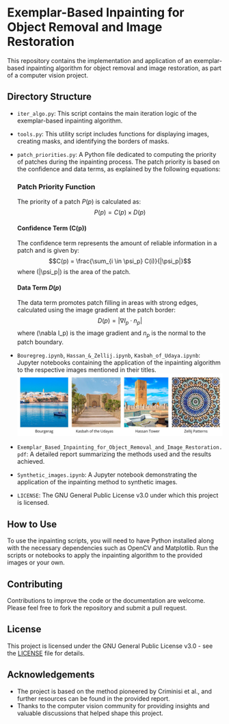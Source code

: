 # Exemplar-Based Inpainting for Object Removal and Image Restoration

This repository contains the implementation and application of an exemplar-based inpainting algorithm for object removal and image restoration, as part of a computer vision project.

## Directory Structure

- `iter_algo.py`: This script contains the main iteration logic of the exemplar-based inpainting algorithm.

- `tools.py`: This utility script includes functions for displaying images, creating masks, and identifying the borders of masks.

- `patch_priorities.py`: A Python file dedicated to computing the priority of patches during the inpainting process. The patch priority is based on the confidence and data terms, as explained by the following equations:

    ### Patch Priority Function
    The priority of a patch $P(p)$ is calculated as:
    $$P(p) = C(p) \times D(p)$$

    #### Confidence Term \(C(p)\)
    The confidence term represents the amount of reliable information in a patch and is given by:
    $$C(p) = \frac{\sum_{i \in \psi_p} C(i)}{|\psi_p|}$$
    where \(|\psi_p|\) is the area of the patch.

    #### Data Term $D(p)$
    The data term promotes patch filling in areas with strong edges, calculated using the image gradient at the patch border:
    $$D(p) = | \nabla I_p \cdot n_p |$$
    where \(\nabla I_p\) is the image gradient and $n_p$ is the normal to the patch boundary.

- `Bouregreg.ipynb`, `Hassan_&_Zellij.ipynb`, `Kasbah_of_Udaya.ipynb`: Jupyter notebooks containing the application of the inpainting algorithm to the respective images mentioned in their titles.
  ![Images of landmarks and patterns](images/images.jpg)



- `Exemplar_Based_Inpainting_for_Object_Removal_and_Image_Restoration.pdf`: A detailed report summarizing the methods used and the results achieved.

- `Synthetic_images.ipynb`: A Jupyter notebook demonstrating the application of the inpainting method to synthetic images.

- `LICENSE`: The GNU General Public License v3.0 under which this project is licensed.

## How to Use

To use the inpainting scripts, you will need to have Python installed along with the necessary dependencies such as OpenCV and Matplotlib. Run the scripts or notebooks to apply the inpainting algorithm to the provided images or your own.

## Contributing

Contributions to improve the code or the documentation are welcome. Please feel free to fork the repository and submit a pull request.

## License

This project is licensed under the GNU General Public License v3.0 - see the [LICENSE](LICENSE) file for details.

## Acknowledgements

- The project is based on the method pioneered by Criminisi et al., and further resources can be found in the provided report.
- Thanks to the computer vision community for providing insights and valuable discussions that helped shape this project.
